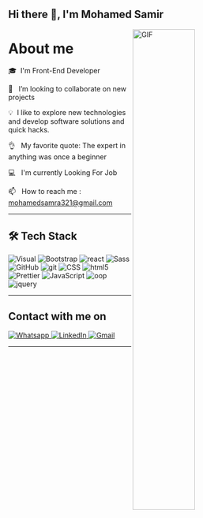 ## Hi there 👋, I'm Mohamed Samir 
  <img  align="right" alt="GIF" src="https://github.com/abhisheknaiidu/abhisheknaiidu/blob/master/code.gif?raw=true" width="50%"  />


<!-- <img align="right" src="https://github.com/ankitwarbhe/ankitwarbhe/blob/master/developer.gif" alt="Coder GIF" width="400" height="300">
 -->

<!-- <img alt="Night Coding" src="https://raw.githubusercontent.com/AVS1508/AVS1508/master/assets/Night-Coding.gif" align="right"/>
 -->
# About me

🎓 &nbsp;I'm Front-End Developer

💪 &nbsp; I’m looking to collaborate on new projects

💡 &nbsp;I like to explore new technologies and develop software solutions and quick hacks.

👌 &nbsp; My favorite quote: The expert in anything was once a beginner

💻 &nbsp; I'm currently Looking For Job

📫  &nbsp; How to reach me : mohamedsamra321@gmail.com

<hr>

##  🛠  Tech Stack

<p>
  <img alt="Visual" src="https://img.shields.io/badge/-Visual%20Studio%20Code-05122A?style=flat&logo=visual-studio-code&logoColor=007ACC" />

 <img alt="Bootstrap" src="https://img.shields.io/badge/-Bootstrap-05122A?style=flat&logo=bootstrap&logoColor=563D7C" />

 <img alt="react" src="https://img.shields.io/badge/-React-05122A?style=flat&logo=react" />
 <img alt="Sass" src="https://img.shields.io/badge/-Sass-CC6699?style=flat-square&logo=sass&logoColor=white" />
 <img alt="GitHub" src="https://img.shields.io/badge/-GitHub-05122A?style=flat&logo=github" />

 <img alt="git" src="https://img.shields.io/badge/-Git-F05032?style=flat-square&logo=git&logoColor=white" />
 <img alt="CSS" src="https://img.shields.io/badge/-CSS-05122A?style=flat&logo=CSS3&logoColor=1572B6" />
 <img alt="html5" src="https://img.shields.io/badge/-HTML-05122A?style=flat&logo=HTML5" />
 <img alt="Prettier" src="https://img.shields.io/badge/-Prettier-F7B93E?style=flat-square&logo=prettier&logoColor=white" />
 <img alt="JavaScript" src="https://img.shields.io/badge/-JavaScript-05122A?style=flat&logo=javascript" />
 <img alt="oop" src="https://img.shields.io/badge/-oop-05122A?style=flat&logo=oop" />
 <img alt="jquery" src="https://img.shields.io/badge/-jqury-05122A?style=flat&logo=jquery" />


</p>

<hr>

</p>

## Contact with me on

<p>
  <a href="http://Wa.me/201148526029" target="_blank">
    <img alt="Whatsapp" src="https://img.shields.io/badge/whatsapp-128C7E.svg?style=for-the-badge&logo=whatsapp&logoColor=white" />
  </a>
  <a href="https://www.linkedin.com/in/mohamed-samir-7bb66a242/" target="_blank">
   <img alt="LinkedIn" src="https://img.shields.io/badge/linkedin-0077b5.svg?style=for-the-badge&logo=linkedin&logoColor=white" /> 
  </a>
    <a href="mohamedsamra321@gmail.com" target="_blank">
   <img alt="Gmail" src="https://img.shields.io/badge/-Gmail-D14836?style=for-the-badge&logo=Gmail&logoColor=white" /> 
  </a>
</p>

<hr>

